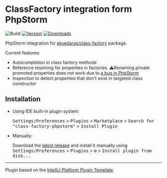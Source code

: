 # ClassFactory integration form PhpStorm

![Build](https://github.com/ekvedaras/class-factory-phpstorm/workflows/Build/badge.svg)
[![Version](https://img.shields.io/jetbrains/plugin/v/19824.svg)](https://plugins.jetbrains.com/plugin/19824)
[![Downloads](https://img.shields.io/jetbrains/plugin/d/19824.svg)](https://plugins.jetbrains.com/plugin/19824)

<!-- Plugin description -->
PhpStorm integration for [ekvedaras/class-factory]() package.

Current features:

* Autocompletion in class factory methods
* Reference resolving for properties in factories. ⚠️Renaming private promoted properties does not work due to [a bug in PhpStorm](https://youtrack.jetbrains.com/issue/WI-68507/Field-reference-resolved-to-private-property-doesnt-get-renamed)
* Inspection to detect properties that don't exist in targeted class constructor
<!-- Plugin description end -->

## Installation

- Using IDE built-in plugin system:
  
  <kbd>Settings/Preferences</kbd> > <kbd>Plugins</kbd> > <kbd>Marketplace</kbd> > <kbd>Search for "class-factory-phpstorm"</kbd> >
  <kbd>Install Plugin</kbd>
  
- Manually:

  Download the [latest release](https://github.com/ekvedaras/class-factory-phpstorm/releases/latest) and install it manually using
  <kbd>Settings/Preferences</kbd> > <kbd>Plugins</kbd> > <kbd>⚙️</kbd> > <kbd>Install plugin from disk...</kbd>


---
Plugin based on the [IntelliJ Platform Plugin Template][template].

[template]: https://github.com/JetBrains/intellij-platform-plugin-template
